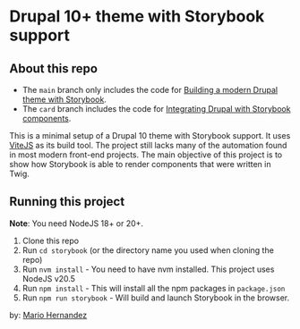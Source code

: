 # Drupal 10+ theme with Storybook support

## About this repo

* The `main` branch only includes the code for [Building a modern Drupal theme with Storybook](https://mariohernandez.io/blog/building-a-modern-drupal-theme-with-storybook/).
* The `card` branch includes the code for [Integrating Drupal with Storybook components](https://mariohernandez.io/blog/integrating-drupal-with-storybook-components/).

This is a minimal setup of a Drupal 10 theme with Storybook support.  It uses [ViteJS](https://vitejs.dev/) as its build tool.
The project still lacks many of the automation found in most modern front-end projects.  The main objective of this project is to show how Storybook is able to render components that were written in Twig.

## Running this project

**Note**: You need NodeJS 18+ or 20+.

1. Clone this repo
1. Run `cd storybook` (or the directory name you used when cloning the repo)
1. Run `nvm install` - You need to have nvm installed. This project uses NodeJS v20.5
1. Run `npm install` - This will install all the npm packages in `package.json`
1. Run `npm run storybook` - Will build and launch Storybook in the browser.

by: [Mario Hernandez](https://mariohernandez.io)
